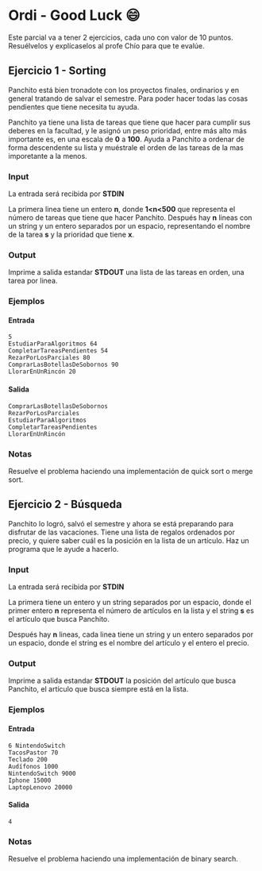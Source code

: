 # Ordi - Good Luck :smile:
Este parcial va a tener 2 ejercicios, cada uno con valor de 10 puntos. Resuélvelos y explícaselos al profe Chío para que te evalúe.

## Ejercicio 1 - Sorting

Panchito está bien tronadote con los proyectos finales, ordinarios y en general tratando de salvar el semestre. Para poder hacer todas las cosas pendientes que tiene necesita tu ayuda. 

Panchito ya tiene una lista de tareas que tiene que hacer para cumplir sus deberes en la facultad, y le asignó un peso prioridad, entre más alto más importante es, en una escala de **0** a **100**. Ayuda a Panchito a ordenar de forma descendente su lista y muéstrale el orden de las tareas de la mas imporetante a la menos.


### Input

La entrada será recibida por **STDIN**

La primera linea tiene un entero **n**, donde **1<n<500** que representa el número de tareas que tiene que hacer Panchito. Después hay **n** lineas con un string y un entero separados por un espacio, representando el nombre de la tarea **s** y la prioridad que tiene **x**.

### Output

Imprime a salida estandar **STDOUT** una lista de las tareas en orden, una tarea por linea.

### Ejemplos

#### Entrada
```
5
EstudiarParaAlgoritmos 64
CompletarTareasPendientes 54
RezarPorLosParciales 80
ComprarLasBotellasDeSobornos 90
LlorarEnUnRincón 20
```
#### Salida

```
ComprarLasBotellasDeSobornos
RezarPorLosParciales
EstudiarParaAlgoritmos
CompletarTareasPendientes
LlorarEnUnRincón
```

### Notas

Resuelve el problema haciendo una implementación de quick sort o merge sort.


## Ejercicio 2 - Búsqueda

Panchito lo logró, salvó el semestre y ahora se está preparando para disfrutar de las vacaciones. Tiene una lista de regalos ordenados por precio, y quiere saber cuál es la posición en la lista de un artículo. Haz un programa que le ayude a hacerlo.


### Input

La entrada será recibida por **STDIN**

La primera tiene un entero y un string separados por un espacio, donde el primer entero **n** representa el número de artículos en la lista y el string **s** es el artículo que busca Panchito.

Después hay **n** lineas, cada linea tiene un string y un entero separados por un espacio, donde el string es el nombre del artículo y el entero el precio.

### Output

Imprime a salida estandar **STDOUT** la posición del artículo que busca Panchito, el artículo que busca siempre está en la lista.

### Ejemplos

#### Entrada
```
6 NintendoSwitch
TacosPastor 70
Teclado 200
Audífonos 1000
NintendoSwitch 9000
Iphone 15000
LaptopLenovo 20000
```
#### Salida

```
4
```

### Notas

Resuelve el problema haciendo una implementación de binary search.